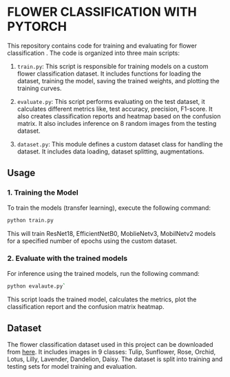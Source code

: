 FLOWER CLASSIFICATION WITH PYTORCH
===============================

This repository contains code for training and evaluating for flower classification . The code is organized into three main scripts:

1.  `train.py`: This script is responsible for training models on a custom flower classification dataset. It includes functions for loading the dataset, training the model, saving the trained weights, and plotting the training curves.

2.  `evaluate.py`: This script performs evaluating on the test dataset, it calculates different metrics like, test accuracy, precision, F1-score. It also creates classification reports and heatmap based on the confusion matrix. It also includes inference on 8 random images from the testing dataset.

3.  `dataset.py`: This module defines a custom dataset class for handling the dataset. It includes data loading, dataset splitting, augmentations.

Usage
-----

### 1\. Training the Model

To train the models (transfer learning), execute the following command:

```bash
python train.py
```
This will train ResNet18, EfficientNetB0, MoblieNetv3, MobilNetv2 models for a specified number of epochs using the custom dataset.

### 2\. Evaluate with the trained models

For inference using the trained models, run the following command:
```bash
python evalaute.py`
```
This script loads the trained model, calculates the metrics, plot the classification report and the confusion matrix heatmap.

Dataset
-------

The flower classification dataset used in this project can be downloaded from [here](https://www.kaggle.com/datasets/shahidulugvcse/national-flowers). It includes images in 9 classes: Tulip, Sunflower, Rose, Orchid, Lotus, Lilly, Lavender, Dandelion, Daisy.  The dataset is split into training and testing sets for model training and evaluation.
